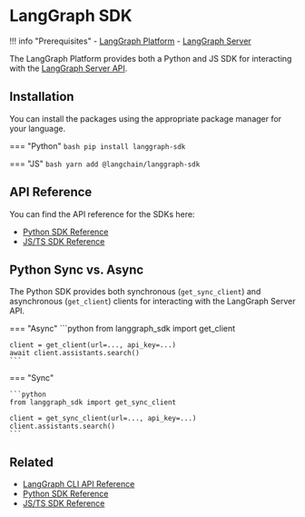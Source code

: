 # LangGraph SDK

!!! info "Prerequisites"
    - [LangGraph Platform](./langgraph_platform.md)
    - [LangGraph Server](./langgraph_server.md)

The LangGraph Platform provides both a Python and JS SDK for interacting with the [LangGraph Server API](./langgraph_server.md). 

## Installation

You can install the packages using the appropriate package manager for your language.

=== "Python"
    ```bash
    pip install langgraph-sdk
    ```

=== "JS"
    ```bash
    yarn add @langchain/langgraph-sdk
    ```


## API Reference

You can find the API reference for the SDKs here:

- [Python SDK Reference](../cloud/reference/sdk/python_sdk_ref.md)
- [JS/TS SDK Reference](../cloud/reference/sdk/js_ts_sdk_ref.md)

## Python Sync vs. Async

The Python SDK provides both synchronous (`get_sync_client`) and asynchronous (`get_client`) clients for interacting with the LangGraph Server API.

=== "Async"
    ```python
    from langgraph_sdk import get_client

    client = get_client(url=..., api_key=...)
    await client.assistants.search()
    ```

=== "Sync"

    ```python
    from langgraph_sdk import get_sync_client

    client = get_sync_client(url=..., api_key=...)
    client.assistants.search()
    ```

## Related

- [LangGraph CLI API Reference](../cloud/reference/cli.md)
- [Python SDK Reference](../cloud/reference/sdk/python_sdk_ref.md)
- [JS/TS SDK Reference](../cloud/reference/sdk/js_ts_sdk_ref.md)